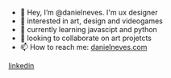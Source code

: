 - 👋 Hey, I’m @danielneves. I'm ux designer
- 👀 interested in art, design and videogames
- 🌱 currently learning javascipt and python
- 💞️ looking to collaborate on art projetcts
- 📫 How to reach me: 
[danielneves.com](https://danielneves.com)

[linkedin](https://www.linkedin.com/in/nevesdaniel/)
